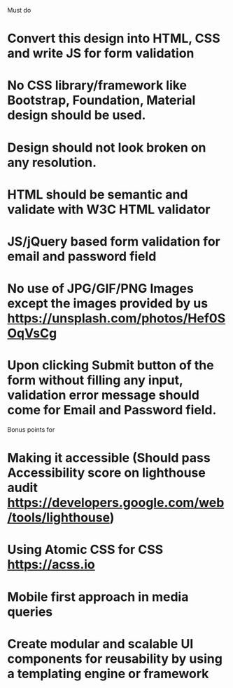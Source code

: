Must do

# Convert this design into HTML, CSS and write JS for form validation
# No CSS library/framework like Bootstrap, Foundation, Material design should be used.
# Design should not look broken on any resolution.
# HTML should be semantic and validate with W3C HTML validator
# JS/jQuery based form validation for email and password field
# No use of JPG/GIF/PNG Images except the images provided by us https://unsplash.com/photos/Hef0SOqVsCg

# Upon clicking Submit button of the form without filling any input, validation error message should come for Email and Password field.

Bonus points for

# Making it accessible (Should pass Accessibility score on lighthouse audit https://developers.google.com/web/tools/lighthouse)
# Using Atomic CSS for CSS https://acss.io
# Mobile first approach in media queries
# Create modular and scalable UI components for reusability by using a templating engine or framework
